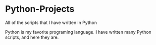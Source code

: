 # Python-Projects
All of the scripts that I have written in Python

Python is my favorite programing language. I have written many Python scripts, and here they are.
